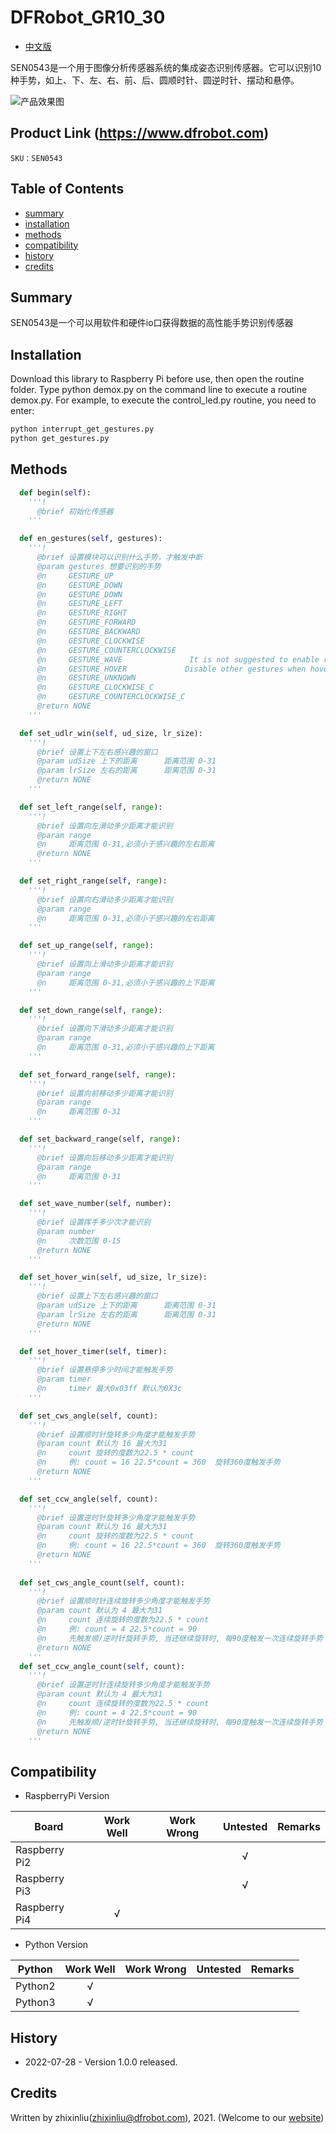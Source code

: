 DFRobot_GR10_30
===========================

- [中文版](./README_CN.md)

SEN0543是一个用于图像分析传感器系统的集成姿态识别传感器。它可以识别10种手势，如上、下、左、右、前、后、圆顺时针、圆逆时针、摆动和悬停。

![产品效果图](../../resources/images/SEN0543.png)

## Product Link (https://www.dfrobot.com)

    SKU：SEN0543

## Table of Contents

  * [summary](#summary)
  * [installation](#installation)
  * [methods](#methods)
  * [compatibility](#compatibility)
  * [history](#history)
  * [credits](#credits)

## Summary

SEN0543是一个可以用软件和硬件io口获得数据的高性能手势识别传感器

## Installation

Download this library to Raspberry Pi before use, then open the routine folder. Type python demox.py on the command line to execute a routine demox.py. For example, to execute the control_led.py routine, you need to enter:

```python
python interrupt_get_gestures.py
python get_gestures.py
```

## Methods

```python
  def begin(self):
    '''!
      @brief 初始化传感器
    '''

  def en_gestures(self, gestures):
    '''!
      @brief 设置模块可以识别什么手势，才触发中断
      @param gestures 想要识别的手势
      @n     GESTURE_UP
      @n     GESTURE_DOWN
      @n     GESTURE_DOWN
      @n     GESTURE_LEFT
      @n     GESTURE_RIGHT
      @n     GESTURE_FORWARD
      @n     GESTURE_BACKWARD
      @n     GESTURE_CLOCKWISE
      @n     GESTURE_COUNTERCLOCKWISE
      @n     GESTURE_WAVE               It is not suggested to enable rotation gesture (CW/CCW) and wave gesture at the same time.
      @n     GESTURE_HOVER             Disable other gestures when hover gesture enables.
      @n     GESTURE_UNKNOWN
      @n     GESTURE_CLOCKWISE_C
      @n     GESTURE_COUNTERCLOCKWISE_C
      @return NONE
    '''

  def set_udlr_win(self, ud_size, lr_size):
    '''!
      @brief 设置上下左右感兴趣的窗口
      @param udSize 上下的距离      距离范围 0-31
      @param lrSize 左右的距离      距离范围 0-31
      @return NONE
    '''

  def set_left_range(self, range):
    '''!
      @brief 设置向左滑动多少距离才能识别
      @param range
      @n     距离范围 0-31,必须小于感兴趣的左右距离
      @return NONE
    '''

  def set_right_range(self, range):
    '''!
      @brief 设置向右滑动多少距离才能识别
      @param range
      @n     距离范围 0-31,必须小于感兴趣的左右距离
    '''

  def set_up_range(self, range):
    '''!
      @brief 设置向上滑动多少距离才能识别
      @param range
      @n     距离范围 0-31,必须小于感兴趣的上下距离
    '''

  def set_down_range(self, range):
    '''!
      @brief 设置向下滑动多少距离才能识别
      @param range
      @n     距离范围 0-31,必须小于感兴趣的上下距离
    '''

  def set_forward_range(self, range):
    '''!
      @brief 设置向前移动多少距离才能识别
      @param range
      @n     距离范围 0-31
    '''

  def set_backward_range(self, range):
    '''!
      @brief 设置向后移动多少距离才能识别
      @param range
      @n     距离范围 0-31
    '''

  def set_wave_number(self, number):
    '''!
      @brief 设置挥手多少次才能识别
      @param number
      @n     次数范围 0-15
      @return NONE
    '''

  def set_hover_win(self, ud_size, lr_size):
    '''!
      @brief 设置上下左右感兴趣的窗口
      @param udSize 上下的距离      距离范围 0-31
      @param lrSize 左右的距离      距离范围 0-31
      @return NONE
    '''

  def set_hover_timer(self, timer):
    '''!
      @brief 设置悬停多少时间才能触发手势
      @param timer
      @n     timer 最大0x03ff 默认为0X3c
    '''

  def set_cws_angle(self, count):
    '''!
      @brief 设置顺时针旋转多少角度才能触发手势
      @param count 默认为 16 最大为31
      @n     count 旋转的度数为22.5 * count
      @n     例: count = 16 22.5*count = 360  旋转360度触发手势
      @return NONE
    '''

  def set_ccw_angle(self, count):
    '''!
      @brief 设置逆时针旋转多少角度才能触发手势
      @param count 默认为 16 最大为31
      @n     count 旋转的度数为22.5 * count
      @n     例: count = 16 22.5*count = 360  旋转360度触发手势
      @return NONE
    '''
    
  def set_cws_angle_count(self, count):
    '''!
      @brief 设置顺时针连续旋转多少角度才能触发手势
      @param count 默认为 4 最大为31
      @n     count 连续旋转的度数为22.5 * count
      @n     例: count = 4 22.5*count = 90
      @n     先触发顺/逆时针旋转手势, 当还继续旋转时, 每90度触发一次连续旋转手势
      @return NONE
    '''
  def set_ccw_angle_count(self, count):
    '''!
      @brief 设置逆时针连续旋转多少角度才能触发手势
      @param count 默认为 4 最大为31
      @n     count 连续旋转的度数为22.5 * count
      @n     例: count = 4 22.5*count = 90
      @n     先触发顺/逆时针旋转手势, 当还继续旋转时, 每90度触发一次连续旋转手势
      @return NONE
    '''
```

## Compatibility

* RaspberryPi Version

| Board        | Work Well | Work Wrong | Untested | Remarks |
| ------------ | :-------: | :--------: | :------: | ------- |
| Raspberry Pi2 |           |            |    √     |         |
| Raspberry Pi3 |           |            |    √     |         |
| Raspberry Pi4 |       √   |            |          |         |

* Python Version

| Python  | Work Well | Work Wrong | Untested | Remarks |
| ------- | :-------: | :--------: | :------: | ------- |
| Python2 |     √     |            |          |         |
| Python3 |     √     |            |          |         |

## History

- 2022-07-28 - Version 1.0.0 released.

## Credits

Written by zhixinliu(zhixinliu@dfrobot.com), 2021. (Welcome to our [website](https://www.dfrobot.com/))
